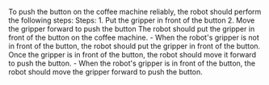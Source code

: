 To push the button on the coffee machine reliably, the robot should perform the following steps:
    Steps:  1. Put the gripper in front of the button  2. Move the gripper forward to push the button
    The robot should put the gripper in front of the button on the coffee machine.
    - When the robot's gripper is not in front of the button, the robot should put the gripper in front of the button.
    Once the gripper is in front of the button, the robot should move it forward to push the button.
    - When the robot's gripper is in front of the button, the robot should move the gripper forward to push the button.